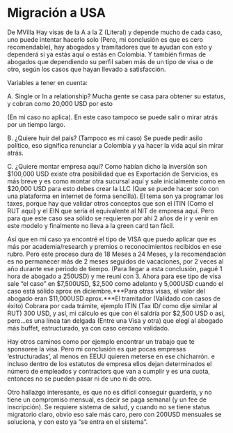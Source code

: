 # Migración a USA

De MVilla
Hay visas de la A a la Z (Literal) y depende mucho de cada caso, uno puede intentar hacerlo solo (Pero, mi conclusión es que es cero recomendable), hay abogados y tramitadores que te ayudan con esto y dependerá si ya estás aquí o estás en Colombia. Y también firmas de abogados que dependiendo su perfil saben más de un tipo de visa o de otro, según los casos que hayan llevado a satisfacción.

Variables a tener en cuenta:

A. Single or In a relationship? Mucha gente se casa para obtener su estatus, y cobran como 20,000 USD por esto

(En mi caso no aplica). En este caso tampoco se puede salir o mirar atrás por un tiempo largo.

B. ¿Quiere huir del país? (Tampoco es mi caso) Se puede pedir asilo político, eso significa renunciar a Colombia y ya hacer la vida aquí sin mirar atrás.

C. ¿Quiere montar empresa aquí? Como habían dicho la inversión son $100,000 USD existe otra posibilidad que es Exportación de Servicios, es más breve y es como montar otra sucursal aquí y sale inicialmente como en $20,000 USD para esto debes crear la LLC (Que se puede hacer solo con una plataforma en internet de forma sencilla). El tema son ya programar los taxes, porque hay que validar otros conceptos que son el ITIN (Como el RUT aquí) y el EIN que sería el equivalente al NIT de empresa aquí. Pero para que este caso sea sólido se requieren por ahí 2 años de ir y venir en este modelo y finalmente no lleva a la green card tan fácil.

Así que en mi caso ya encontré el tipo de VISA que puedo aplicar que es más por academia/research y premios o reconocimientos recibidos en ese rubro. Pero este proceso dura de 18 Meses a 24 Meses, y la recomendación es no permanecer más de 2 meses seguidos de vacaciones, por 2 veces al año durante ese periodo de tiempo. (Para llegar a esta conclusión, pagué 1 hora de abogado a 250USD) y me reuní con 3. Ahora para ese tipo de visa sale “el caso” en $7,500USD, $2,500 como adelanto y 5,000USD cuando el caso está sólido aprox en diciembre.***Para otras visas, el valor del abogado eran $11,000USD aprox.***El tramitador (Validado con casos de éxito) Cobrara por cada trámite, ejemplo ITIN (Tax ID/ como dije similar al RUT) 300 USD, y así, mi cálculo es que con él saldría por $2,500 USD o así, pero...es una línea tan delgada (Entre una Visa y otra) que elegí al abogado más buffet, estructurado, ya con caso cercano validado.

Hay otros caminos como por ejemplo encontrar un trabajo que te sponsoree la visa. Pero mi conclusión es que pocas empresas ‘estructuradas’, al menos en EEUU quieren meterse en ese chicharrón. e incluso dentro de los estatutos de empresa ellos dejan determinados el número de empleados y contractors que van a cumplir y es una cuota, entonces no se pueden pasar ni de uno ni de otro.

Otro hallazgo interesante, es que no es difícil conseguir guardería, y no tiene un compromiso mensual, es decir se paga semanal (y un fee de inscripción). Se requiere sistema de salud, y cuando no se tiene status migratorio claro, obvio eso sale más caro, pero con 200USD mensuales se soluciona, y con esto ya “se entra en el sistema”.